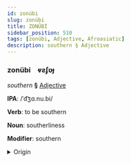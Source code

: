 ```yaml
---
id: zonübi
slug: zonübi
title: ZONÜBİ
sidebar_position: 510
tags: [zonübi, Adjective, Afroasiatic]
description: southern § Adjective
---
```


### zonübi&emsp;<span kind="abugida">ⱴƨʄʋɟ</span>

*southern* **§** [Adjective](../../tags/Adjective)

**IPA**: /ˈd͡ʒɑ.nu.bi/

**Verb**: to be southern

**Noun**: southerliness

**Modifier**: southern

<details>
    <summary>Origin</summary>
    Arabic جَنُوبِيّ janūbiyy [d͡ʒä.nuː.bíː]<br/>
    <em>Afroasiatic Language Family</em>
</details>